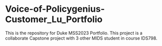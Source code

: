 # Voice-of-Policygenius-Customer_Lu_Portfolio
This is the repository for Duke MSS2023 Portfolio. This project is a collaborate Capstone project with 3 other MIDS student in course IDS798. 
